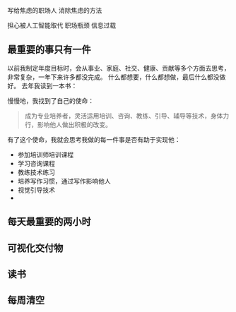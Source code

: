 写给焦虑的职场人
消除焦虑的方法

担心被人工智能取代
职场瓶颈
信息过载

## 最重要的事只有一件
以前我制定年度目标时，会从事业、家庭、社交、健康、贡献等多个方面去思考，非常复杂，一年下来许多都没完成。
什么都想要，什么都想做，最后什么都没做好。
去年我读到一本书：

慢慢地，我找到了自己的使命：
>成为专业培养者，灵活运用培训、咨询、教练、引导、辅导等技术，身体力行，影响他人做出积极的改变。

有了这个使命，我就会思考我做的每一件事是否有助于实现他：
* 参加培训师培训课程
* 学习咨询课程
* 教练技术练习
* 培养写作习惯，通过写作影响他人
* 视觉引导技术
* 


## 每天最重要的两小时

## 可视化交付物

## 读书

## 每周清空